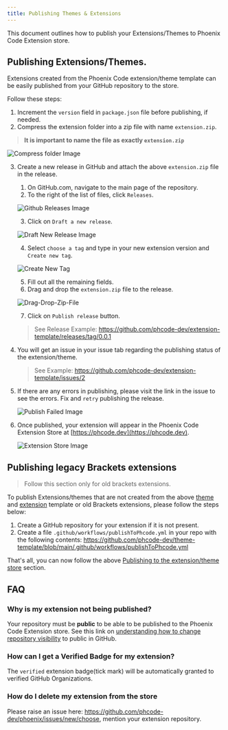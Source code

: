```yaml
---
title: Publishing Themes & Extensions
---
```


This document outlines how to publish your Extensions/Themes to Phoenix Code Extension store.

## Publishing Extensions/Themes.
Extensions created from the Phoenix Code extension/theme template can be easily published from your GitHub repository to the store.

Follow these steps:

1. Increment the `version` field in `package.json` file before publishing, if needed. 
2. Compress the extension folder into a zip file with name `extension.zip`. 
> **It is important to name the file as exactly `extension.zip`** 

![Compress folder Image](./images/publishing-extensions/compress-to-zip.png "Compress the folder into a zip file")

3. Create a new release in GitHub and attach the above `extension.zip` file in the release.
   1. On GitHub.com, navigate to the main page of the repository.
   2. To the right of the list of files, click `Releases`. 

   ![Github Releases Image](./images/publishing-extensions/release-github.png "Click on Releases")

   3. Click on `Draft a new release`.

   ![Draft New Release Image](./images/publishing-extensions/draft-new-release.png "Click on Draft a new release")
   
   4. Select `choose a tag` and type in your new extension version and `Create new tag`. 

    ![Create New Tag](./images/publishing-extensions/create-new-tag.png "Click on Choose a tag > create new tag")

   5. Fill out all the remaining fields.
   6. Drag and drop the `extension.zip` file to the release.

   ![Drag-Drop-Zip-File](./images/publishing-extensions/drag-drop.gif "Drag and drop the extension.zip file to release")

   7. Click on `Publish release` button.
   >    See Release Example: https://github.com/phcode-dev/extension-template/releases/tag/0.0.1
4. You will get an issue in your issue tab regarding the publishing status of the extension/theme.
   > See Example: https://github.com/phcode-dev/extension-template/issues/2
5. If there are any errors in publishing, please visit the link in the issue to see the errors. Fix and `retry` publishing the release.

    ![Publish Failed Image](./images/publishing-extensions/publish-failed.png "Publish Failed")

6. Once published, your extension will appear in the Phoenix Code Extension Store at [https://phcode.dev](https://phcode.dev).

    ![Extension Store Image](./images/publishing-extensions/extension-store.png "Phoenix Code Extension Store")

## Publishing legacy Brackets extensions
> Follow this section only for old brackets extensions.

To publish Extensions/themes that are not created from the above [theme](https://github.com/phcode-dev/theme-template) and [extension](https://github.com/phcode-dev/extension-template) template
or old Brackets extensions, please follow the steps below:

1. Create a GitHub repository for your extension if it is not present.
2. Create a file `.github/workflows/publishToPhcode.yml` in your repo with the following contents: https://github.com/phcode-dev/theme-template/blob/main/.github/workflows/publishToPhcode.yml

That's all, you can now follow the above [Publishing to the extension/theme store](#publishing-to-the-extensiontheme-store) section.

## FAQ
### Why is my extension not being published?
Your repository must be **public** to be able to be published to the Phoenix Code Extension store.
See this link on [understanding how to change repository visibility](https://docs.github.com/en/repositories/managing-your-repositorys-settings-and-features/managing-repository-settings/setting-repository-visibility#changing-a-repositorys-visibility) to public in GitHub.

### How can I get a Verified Badge for my extension?
The `verified` extension badge(tick mark) will be automatically granted to verified GitHub Organizations.

### How do I delete my extension from the store
Please raise an issue here: https://github.com/phcode-dev/phoenix/issues/new/choose, mention your extension repository.

